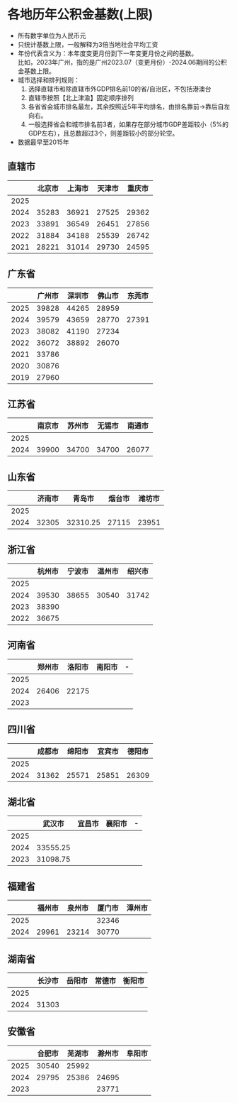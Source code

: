 
# 各地历年公积金基数(上限)

- 所有数字单位为人民币元
- 只统计基数上限，一般解释为3倍当地社会平均工资
- 年份代表含义为：本年度变更月份到下一年变更月份之间的基数。  
  比如，2023年广州，指的是广州2023.07（变更月份）-2024.06期间的公积金基数上限。
- 城市选择和排列规则：
  1. 选择直辖市和除直辖市外GDP排名前10的省/自治区，不包括港澳台
  2. 直辖市按照【北上津渝】固定顺序排列
  3. 各省省会城市排名最左，其余按照近5年平均排名，由排名靠前->靠后自左向右。
  4. 一般选择省会和城市排名前3者，如果存在部分城市GDP差距较小（5%的GDP左右），且总数超过3个，则差距较小的部分轮空。
- 数据最早至2015年     

## 直辖市
|   | 北京市 | 上海市 | 天津市 | 重庆市 |
|---|---|---|---|---|
| 2025 |  |   |   |   |
| 2024 | 35283 | 36921 | 27525 | 29362 |
| 2023 | 33891 | 36549 | 26451 | 27856 |
| 2022 | 31884 | 34188 | 25539 | 26742 |
| 2021 | 28221 | 31014 | 29730 | 24595 |

## 广东省
|   | 广州市 | 深圳市 | 佛山市 | 东莞市 |
|---|---|---|---|---|
| 2025 | 39828 | 44265 | 28959 |  |
| 2024 | 39579 | 43659 | 28770 | 27391 |
| 2023 | 38082 | 41190 | 27234 |   |
| 2022 | 36072 | 38892 | 26070 |   |
| 2021 | 33786 |   |   |   |
| 2020 | 30876 |   |   |   |
| 2019 | 27960 |   |   |   |

## 江苏省
|   | 南京市 | 苏州市 | 无锡市 | 南通市 |
|---|---|---|---|---|
| 2025 |  |   |   |   |
| 2024 | 39900 | 34700 | 34700 | 26077 |

## 山东省
|   | 济南市 | 青岛市 | 烟台市 | 潍坊市 |
|---|---|---|---|---|
| 2025 |   |   |   |   |
| 2024 | 32305 | 32310.25 | 27115 | 23951 |

## 浙江省
|   | 杭州市 | 宁波市 | 温州市 | 绍兴市 |
|---|---|---|---|---|
| 2025 |   |   |   |   |
| 2024 | 39530 | 38655 | 30540 | 31742 |
| 2023 | 38390 |   |   |   |
| 2022 | 36675 |   |   |   |

## 河南省
|   | 郑州市 | 洛阳市 | 南阳市 | - |
|---|---|---|---|---|
| 2025 |   |   |   |   |
| 2024 | 26406 | 22175 |   |   |
| 2023 |   |   |   |   |

## 四川省
|   | 成都市 | 绵阳市 | 宜宾市 | 德阳市 |
|---|---|---|---|---|
| 2025 |   |   |   |   |
| 2024 | 31362 | 25571 | 25851 | 26309 |

## 湖北省
|   | 武汉市 | 宜昌市 | 襄阳市 | - |
|---|---|---|---|---|
| 2025 |   |   |   |   |
| 2024 | 33555.25 |   |   |   |
| 2023 | 31098.75 |   |   |   |

## 福建省
|   | 福州市 | 泉州市 | 厦门市 | 漳州市 |
|---|---|---|---|---|
| 2025 |  |   | 32346 |   |
| 2024 | 29961 | 23214 | 30770 |   |

## 湖南省
|   | 长沙市 | 岳阳市 | 常德市 | 衡阳市 |
|---|---|---|---|---|
| 2025 |   |   |   |   |
| 2024 | 31303 |   |   |   |

## 安徽省
|   | 合肥市 | 芜湖市 | 滁州市 | 阜阳市 |
|---|---|---|---|---|
| 2025 | 30540 | 25992 |   |   |
| 2024 | 29795 | 25386 | 24695 |   |
| 2023 |   |   | 23771 |   |
